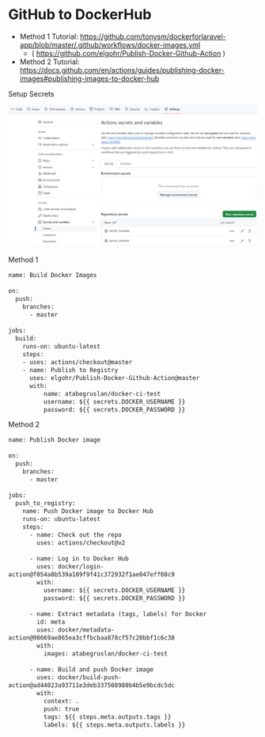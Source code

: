 # GitHub to DockerHub

- Method 1 Tutorial: https://github.com/tonysm/dockerforlaravel-app/blob/master/.github/workflows/docker-images.yml
  - ( https://github.com/elgohr/Publish-Docker-Github-Action )
- Method 2 Tutorial: https://docs.github.com/en/actions/guides/publishing-docker-images#publishing-images-to-docker-hub

Setup Secrets

![](/Illustrations/secrets.png)

Method 1

```
name: Build Docker Images

on:
  push:
    branches:
      - master

jobs:
  build:
    runs-on: ubuntu-latest
    steps:
    - uses: actions/checkout@master
    - name: Publish to Registry
      uses: elgohr/Publish-Docker-Github-Action@master
      with:
          name: atabegruslan/docker-ci-test
          username: ${{ secrets.DOCKER_USERNAME }}
          password: ${{ secrets.DOCKER_PASSWORD }}
```

Method 2

```
name: Publish Docker image

on:
  push:
    branches:
      - master

jobs:
  push_to_registry:
    name: Push Docker image to Docker Hub
    runs-on: ubuntu-latest
    steps:
      - name: Check out the repo
        uses: actions/checkout@v2
      
      - name: Log in to Docker Hub
        uses: docker/login-action@f054a8b539a109f9f41c372932f1ae047eff08c9
        with:
          username: ${{ secrets.DOCKER_USERNAME }}
          password: ${{ secrets.DOCKER_PASSWORD }}
      
      - name: Extract metadata (tags, labels) for Docker
        id: meta
        uses: docker/metadata-action@98669ae865ea3cffbcbaa878cf57c20bbf1c6c38
        with:
          images: atabegruslan/docker-ci-test
      
      - name: Build and push Docker image
        uses: docker/build-push-action@ad44023a93711e3deb337508980b4b5e9bcdc5dc
        with:
          context: .
          push: true
          tags: ${{ steps.meta.outputs.tags }}
          labels: ${{ steps.meta.outputs.labels }}
```
